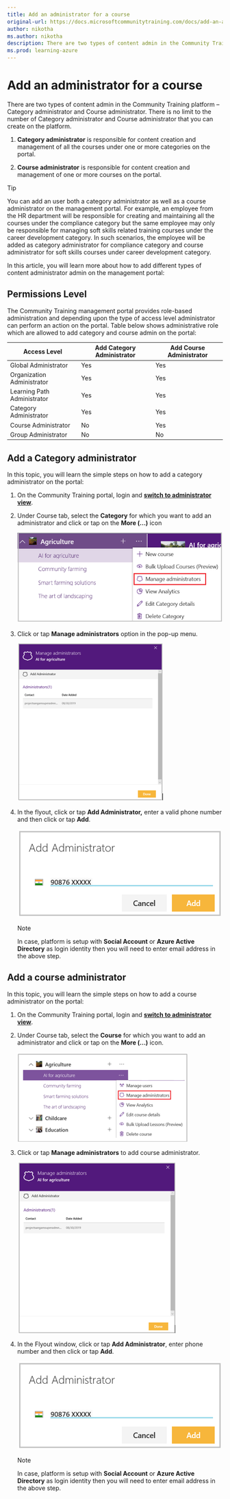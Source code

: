 ```yaml
---
title: Add an administrator for a course
original-url: https://docs.microsoftcommunitytraining.com/docs/add-an-administrator-for-a-course
author: nikotha
ms.author: nikotha
description: There are two types of content admin in the Community Training  platform – Category administrator and Course administrator.
ms.prod: learning-azure
---
```


# Add an administrator for a course

There are two types of content admin in the Community Training  platform – Category administrator and Course administrator. There is no limit to the number of Category administrator and Course administrator that you can create on the platform.

1. **Category administrator** is responsible for content creation and management of all the courses under one or more categories on the portal.

2. **Course administrator** is responsible for content creation and management of one or more courses on the portal.

> [!TIP]
> You can add an user both a category administrator as well as a course administrator on the management portal. For example, an employee from the HR department will be responsible for creating and maintaining all the courses under the compliance category but the same employee may only be responsible for managing  soft skills related training courses under the career development category. In such scenarios, the employee will be added as category administrator for compliance category and course administrator for soft skills courses under career development category.

In this article, you will learn more about how to add different types of content administrator admin on the management portal:

## Permissions Level

The Community Training management portal provides role-based administration and depending upon the type of access level administrator can perform an action on the portal. Table below shows administrative role which are allowed to add category and course admin on the portal:

| Access Level  | Add Category Administrator | Add Course Administrator |
| --- | --- | --- |
| Global Administrator | Yes | Yes |
| Organization Administrator | Yes | Yes |
| Learning Path Administrator | Yes | Yes |
| Category Administrator | Yes | Yes |
| Course Administrator | No | Yes |
| Group Administrator | No | No |

## Add a Category administrator

In this topic, you will learn the simple steps on how to add a category administrator on the portal:

1. On the Community Training portal, login and [**switch to administrator view**](../../../get-started/step-by-step-configuration-guide.md#step-2--switch-to-administrator-view-of-the-portal).

2. Under Course tab, select the **Category** for which you want to add an administrator and click or tap on the **More (...)** icon

    ![Manage admin drop down](../../../media/Manage%20admin%20drop%20down.png)

3. Click or tap **Manage administrators** option in the pop-up menu.

    ![Add cat admin](../../../media/Add%20cat%20admin.png)

4. In the flyout, click or tap **Add Administrator,** enter a valid phone number and then click or tap **Add**.

    ![Add administrator phone number\(1\)](../../../media/Add%20administrator%20phone%20number%281%29.png)

    > [!NOTE]
    > In case, platform is setup with **Social Account** or **Azure Active Directory** as login identity then you will need to enter email address in the above step.

## Add a course administrator

In this topic, you will learn the simple steps on how to add a course administrator on the portal:

1. On the Community Training portal, login and [**switch to administrator view**](../../../get-started/step-by-step-configuration-guide.md#step-2--switch-to-administrator-view-of-the-portal).

2. Under Course tab, select the **Course** for which you want to add an administrator and click or tap on the **More (...)** icon.

    ![Manage Admin drop down](../../../media/Manage%20Admn%20drop%20down.png)

3. Click or tap **Manage administrators** to add course administrator.

    ![Manage Admin_add](../../../media/Manage%20Admin_add.png)

4. In the Flyout window, click or tap **Add Administrator**, enter phone number and then click or tap **Add**.

    ![Add administrator phone number](../../../media/Add%20administrator%20phone%20number.png)

    > [!NOTE]
    > In case, platform is setup with **Social Account** or **Azure Active Directory** as login identity then you will need to enter email address in the above step.
